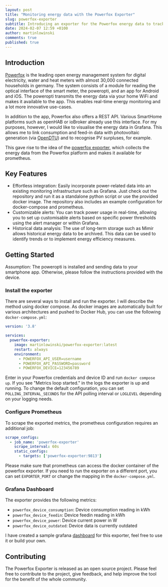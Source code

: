 ```yaml
---
layout: post
title: "Monitoring energy data with the Powerfox Exporter"
slug: powerfox-exporter
subtitle: Introducing an exporter for the Powerfox energy data to track and visualize your consumptions in real-time.
date: 2024-02-07 12:59 +0100
author: martinlowinski
comments: true
published: true
---
```


## Introduction

[Powerfox](https://www.powerfox.energy) is the leading open energy management system for digital electricity, water and heat meters with almost 30,000 connected households in germany. The system consists of a module for reading the optical interface of the smart meter, the poweropti, and an app for Android and iOS. The poweropti transmits the energy data via your home WiFi and makes it available to the app. This enables real-time energy monitoring and a lot more innovative use-cases.

In addition to the app, Powerfox also offers a REST API. Various SmartHome platforms such as openHAB or ioBroker already use this interface. For my purposes, however, I would like to visualise the energy data in Grafana. This allows me to link consumption and feed-in data with photovoltaic generation (via [OpenDTU](https://github.com/tbnobody/OpenDTU/)) and to recognise PV surpluses, for example.

This gave rise to the idea of the [powerfox exporter](https://github.com/martinlowinski/powerfox-exporter), which collects the energy data from the Powerfox platform and makes it available for prometheus.

## Key Features

- Effortless integration: Easily incorporate power-related data into an existing monitoring infrastructure such as Grafana. Just check out the repository and run it as a standalone python script or use the provided docker image. The repository also includes an example configuration for docker-compose and prometheus.
- Customizable alerts: You can track power usage in real-time, allowing you to set up customisable alerts based on specific power thresholds using the alert manager or within Grafana.
- Historical data analysis: The use of long-term storage such as Mimir allows historical energy data to be archived. This data can be used to identify trends or to implement energy efficiency measures.

## Getting Started

Assumption: The poweropti is installed and sending data to your smartphone app. Otherwise, please follow the instructions provided with the device.

### Install the exporter

There are several ways to install and run the exporter. I will describe the method using docker compose. As docker images are automatically built for various architectures and pushed to Docker Hub, you can use the following `docker-compose.yml`:

```yaml
version: '3.8'

services:
  powerfox-exporter:
    image: martinlowinski/powerfox-exporter:latest
    restart: always
    environment:
      - POWERFOX_API_USER=username
      - POWERFOX_API_PASSWORD=password
      - POWERFOX_DEVICE=123456789
```

Enter in your Powerfox credentials and device ID and run `docker compose up`. If you see "Metrics loop started." in the logs the exporter is up and running. To change the default configuration, you can set `POLLING_INTERVAL_SECONDS` for the API polling interval or `LOGLEVEL` depending on your logging needs.

### Configure Prometheus

To scrape the exported metrics, the prometheus configuration requires an additional job:

```yaml
scrape_configs:
  - job_name: 'powerfox-exporter'
    scrape_interval: 60s
    static_configs:
      - targets: ['powerfox-exporter:9813']
```

Please make sure that prometheus can access the docker container of the powerfox exporter. If you need to run the exporter on a different port, you can set `EXPORTER_PORT` or change the mapping in the `docker-compose.yml`.

### Grafana Dashboard

The exporter provides the following metrics:

- `powerfox_device_consumption`: Device consumption reading in kWh
- `powerfox_device_feedin`: Device feedin reading in kWh
- `powerfox_device_power`: Device current power in W
- `powerfox_device_outdated`: Device data is currently outdated

I have created a sample grafana [dashboard](https://grafana.com/grafana/dashboards/20350-powerfox/) for this exporter, feel free to use it or build your own.

## Contributing

The Powerfox Exporter is released as an open source project. Please feel free to contribute to the project, give feedback, and help improve the tool for the benefit of the whole community.
